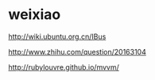 weixiao
=======

http://wiki.ubuntu.org.cn/IBus

http://www.zhihu.com/question/20163104

http://rubylouvre.github.io/mvvm/
